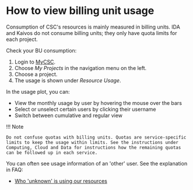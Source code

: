 # How to view billing unit usage

Consumption of CSC's resources is mainly measured in billing units. IDA and
Kaivos do not consume billing units; they only have quota limits for each
project.

Check your BU consumption:

1. Login to [MyCSC](http://my.csc.fi).
1. Choose _My Projects_ in the navigation menu on the left.
1. Choose a project.
1. The usage is shown under _Resource Usage_.

In the usage plot, you can:

* View the monthly usage by user by hovering the mouse over the bars
* Select or unselect certain users by clicking their username
* Switch between cumulative and regular view

!!! Note

    Do not confuse quotas with billing units. Quotas are service-specific
    limits to keep the usage within limits. See the instructions under
    Computing, Cloud and Data for instructions how the remaining quotas
    can be followed up in each service.

You can often see usage information of an 'other' user. See the explanation
in FAQ:

* [Who 'unknown' is using our resources](../faq/who-unknown-is-using-our-resources.md)
